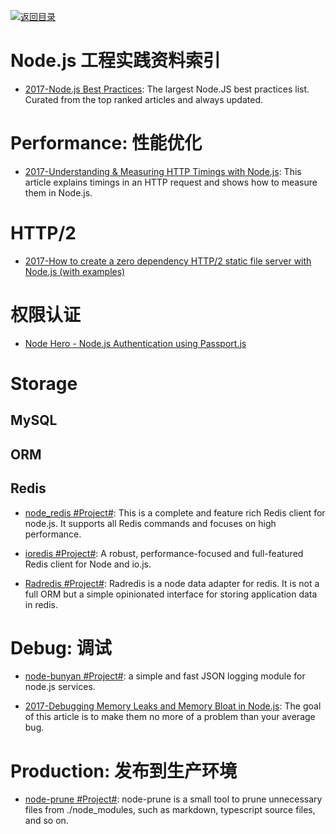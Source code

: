 [![返回目录](https://parg.co/UGo)](https://parg.co/b4z) 
 

# Node.js 工程实践资料索引

- [2017-Node.js Best Practices](https://github.com/i0natan/nodebestpractices): The largest Node.JS best practices list. Curated from the top ranked articles and always updated.

# Performance: 性能优化

- [2017-Understanding & Measuring HTTP Timings with Node.js](https://blog.risingstack.com/measuring-http-timings-node-js/): This article explains timings in an HTTP request and shows how to measure them in Node.js.

# HTTP/2

- [2017-How to create a zero dependency HTTP/2 static file server with Node.js (with examples)](https://parg.co/UKq)

# 权限认证

- [Node Hero - Node.js Authentication using Passport.js](https://parg.co/UqY)

# Storage

## MySQL

## ORM

## Redis

- [node_redis #Project#](https://github.com/NodeRedis/node_redis): 
This is a complete and feature rich Redis client for node.js. It supports all Redis commands and focuses on high performance.

- [ioredis #Project#](https://github.com/luin/ioredis): A robust, performance-focused and full-featured Redis client for Node and io.js.

- [Radredis #Project#](https://github.com/bustle/radredis): 
Radredis is a node data adapter for redis. It is not a full ORM but a simple opinionated interface for storing application data in redis.

# Debug: 调试

- [node-bunyan #Project#](https://github.com/trentm/node-bunyan): a simple and fast JSON logging module for node.js services.

- [2017-Debugging Memory Leaks and Memory Bloat in Node.js](https://parg.co/UEi): The goal of this article is to make them no more of a problem than your average bug.


# Production: 发布到生产环境

- [node-prune #Project#](https://github.com/tj/node-prune): node-prune is a small tool to prune unnecessary files from ./node_modules, such as markdown, typescript source files, and so on.
